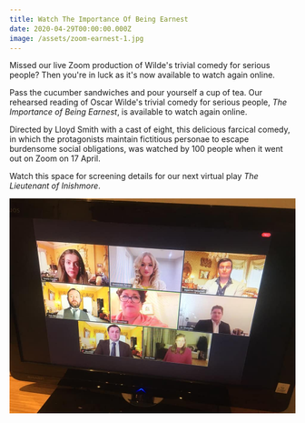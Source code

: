 ```yaml
---
title: Watch The Importance Of Being Earnest
date: 2020-04-29T00:00:00.000Z
image: /assets/zoom-earnest-1.jpg
---
```

Missed our live Zoom production of Wilde's trivial comedy for serious people? Then you're in luck as it's now available to watch again online.

Pass the cucumber sandwiches and pour yourself a cup of tea. Our rehearsed reading of Oscar Wilde's trivial comedy for serious people, *The Importance of Being Earnest*, is available to watch again online. 

Directed by Lloyd Smith with a cast of eight, this delicious farcical comedy, in which the protagonists maintain fictitious personae to escape burdensome social obligations, was watched by 100 people when it went out on Zoom on 17 April.

Watch this space for screening details for our next virtual play *The Lieutenant of Inishmore*.

<div class="video-responsive">
  <?# YouTube xv_-iUU4NG8 /?>
</div>

![](/assets/zoom-earnest-1.jpg)
